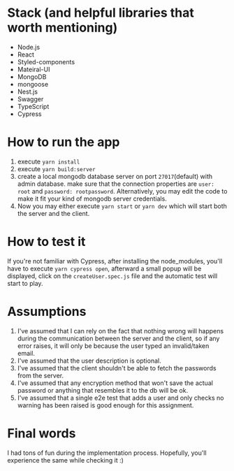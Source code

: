 # Stack (and helpful libraries that worth mentioning)
* Node.js
* React
* Styled-components
* Mateiral-UI
* MongoDB
* mongoose
* Nest.js
* Swagger
* TypeScript
* Cypress


# How to run the app

1. execute `yarn install`
2. execute `yarn build:server`
3. create a local mongodb database server on port `27017`(default) with admin database. make sure that the connection properties are `user: root` and `password: rootpassword`. Alternatively, you may edit the code to make it fit your kind of mongodb server credentials.
4. Now you may either execute `yarn start` or `yarn dev` which will start both the server and the client.

# How to test it

If you're not familiar with Cypress, after installing the node_modules, you'll have to execute `yarn cypress open`, afterward a small popup will be displayed, click on the `createUser.spec.js` file and the automatic test will start to play.

# Assumptions
1. I've assumed that I can rely on the fact that nothing wrong will happens during the communication between the server and the client, so if any error raises, it will only be because the user typed an invalid/taken email.
2. I've assumed that the user description is optional.
3. I've assumed that the client shouldn't be able to fetch the passwords from the server.
4. I've assumed that any encryption method that won't save the actual password or anything that resembles it to the db will be ok.
5. I've assumed that a single e2e test that adds a user and only checks no warning has been raised is good enough for this assignment.


# Final words
I had tons of fun during the implementation process. Hopefully, you'll experience the same while checking it :)
